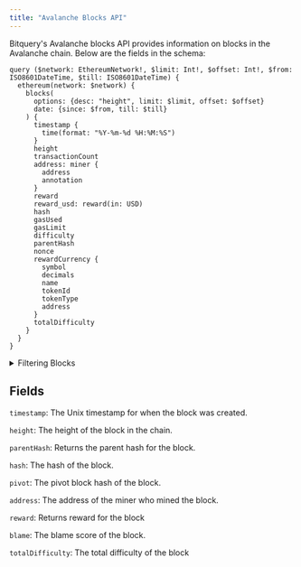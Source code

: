 ```yaml
---
title: "Avalanche Blocks API"
---
```


<head>
<meta name="title" content="Avalanche Blocks API"/>

<meta name="description" content="Avalanche Blocks API: Explore Avalanche chain blocks with timestamp, height, miner address, reward, and more. Get in-depth Avalanche blocks data using Bitquery's API"/>

<meta name="keywords" content="avalanche blocks,avalanche block size, avalanche average block time, avalanche blockchain, Avalanche C-Chain, Avalanche block rewards, Avalanche block explorer, Avalanche consensus protocol"/>

<meta name="robots" content="index, follow"/>
<meta http-equiv="Content-Type" content="text/html; charset=utf-8"/>
<meta name="language" content="English"/>

<!-- Open Graph / Facebook -->
<meta property="og:type" content="website" />

<meta property="og:title" content="Avalanche Blocks API" />

<meta property="og:description" content="Avalanche Blocks API: Explore Avalanche chain blocks with timestamp, height, miner address, reward, and more. Get in-depth Avalanche blocks data using Bitquery's API"/>

<!-- Twitter -->
<meta property="twitter:card" content="summary_large_image" />

<meta property="twitter:title" content="Avalanche Blocks API" />

<meta property="twitter:description" content="Avalanche Blocks API: Explore Avalanche chain blocks with timestamp, height, miner address, reward, and more. Get in-depth Avalanche blocks data using Bitquery's API" />
</head>

Bitquery's Avalanche blocks API provides information on blocks in the Avalanche chain. Below are the fields in the schema:

```
query ($network: EthereumNetwork!, $limit: Int!, $offset: Int!, $from: ISO8601DateTime, $till: ISO8601DateTime) {
  ethereum(network: $network) {
    blocks(
      options: {desc: "height", limit: $limit, offset: $offset}
      date: {since: $from, till: $till}
    ) {
      timestamp {
        time(format: "%Y-%m-%d %H:%M:%S")
      }
      height
      transactionCount
      address: miner {
        address
        annotation
      }
      reward
      reward_usd: reward(in: USD)
      hash
      gasUsed
      gasLimit
      difficulty
      parentHash
      nonce
      rewardCurrency {
        symbol
        decimals
        name
        tokenId
        tokenType
        address
      }
      totalDifficulty
    }
  }
}

```

<details><summary> Filtering Blocks</summary>

- **options** : A set of options that can be used to filter the results.
  - **desc** or **asc** : The order of the results, either "asc" (ascending) or "desc" (descending).
  - **limit** : The maximum number of results to return. The default is 10.
  - **offset** : The number of results to skip. The default is 0.
- **time** : A filter that can be used to select blocks created within a specified time range.

- **any** : A catch-all filter (OR logic) that can be used to select blocks that match any of the other filters.
- **height** : A filter that can be used to select blocks with a specific height.
- **date** : A filter that can be used to select blocks created on a specific date.
- **blockHash** : A filter that can be used to select blocks with a specific hash.
- **miner**: Filter by the miner who mined the block.

</details>

## Fields

`timestamp`: The Unix timestamp for when the block was created.

`height`: The height of the block in the chain.

`parentHash`: Returns the parent hash for the block.

`hash`: The hash of the block.

`pivot`: The pivot block hash of the block.

`address`: The address of the miner who mined the block.

`reward`: Returns reward for the block

`blame`: The blame score of the block.
 
`totalDifficulty`: The total difficulty of the block
